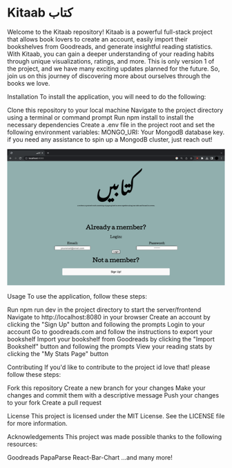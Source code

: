 # Kitaab کتاب

Welcome to the Kitaab repository! Kitaab is a powerful full-stack project that allows book lovers to create an account, easily import their bookshelves from Goodreads, and generate insightful reading statistics. With Kitaab, you can gain a deeper understanding of your reading habits through unique visualizations, ratings, and more. This is only version 1 of the project, and we have many exciting updates planned for the future. So, join us on this journey of discovering more about ourselves through the books we love.

Installation
To install the application, you will need to do the following:

Clone this repository to your local machine
Navigate to the project directory using a terminal or command prompt
Run npm install to install the necessary dependencies
Create a .env file in the project root and set the following environment variables:
MONGO_URI: Your MongodB database key. if you need any assistance to spin up a MongodB cluster, just reach out!

![Alt text](public/Kitaab-SplashPage.png "Title")

Usage
To use the application, follow these steps:

Run npm run dev in the project directory to start the server/frontend
Navigate to http://localhost:8080 in your browser
Create an account by clicking the "Sign Up" button and following the prompts
Login to your account
Go to goodreads.com and follow the instructions to export your bookshelf
Import your bookshelf from Goodreads by clicking the "Import Bookshelf" button and following the prompts
View your reading stats by clicking the "My Stats Page" button

Contributing
If you'd like to contribute to the project id love that! please follow these steps:

Fork this repository
Create a new branch for your changes
Make your changes and commit them with a descriptive message
Push your changes to your fork
Create a pull request

License
This project is licensed under the MIT License. See the LICENSE file for more information.

Acknowledgements
This project was made possible thanks to the following resources:

Goodreads
PapaParse
React-Bar-Chart
...and many more!

